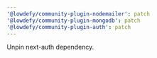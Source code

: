 ```yaml
---
'@lowdefy/community-plugin-nodemailer': patch
'@lowdefy/community-plugin-mongodb': patch
'@lowdefy/community-plugin-auth': patch
---
```


Unpin next-auth dependency.

